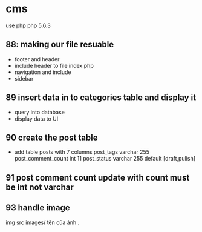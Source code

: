 # cms
use php 
php 5.6.3
## 88: making our file resuable 
- footer and header
- include header to file index.php
- navigation and include 
- sidebar 
## 89 insert data in to categories table and display it 
- query into database 
- display data to UI 
## 90 create the post table 
- add table posts with 7 columns 
post_tags varchar 255
post_comment_count int  11
post_status  varchar 255  default [draft,pulish]
## 91 post comment count update with count must be int not varchar

## 93 handle image 
img src images/ tên của ảnh . 